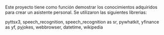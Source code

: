 Este proyecto tiene como función demostrar los conocimientos adquiridos para crear un asistente personal.
Se utilizaron las siguientes librerias:

pyttsx3,
speech_recognition,
speech_recognition as sr,
pywhatkit,
yfinance as yf,
pyjokes,
webbrowser,
datetime,
wikipedia
